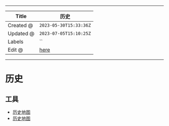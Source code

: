 -----

| Title     | 历史                                                  |
| --------- | --------------------------------------------------- |
| Created @ | `2023-05-30T15:33:36Z`                              |
| Updated @ | `2023-07-05T15:10:25Z`                              |
| Labels    | \`\`                                                |
| Edit @    | [here](https://github.com/junxnone/wiki/issues/162) |

-----

# 历史

## 工具

  - [历史地图](http://gonnavis.com/timeline/twha/)
  - [历史地图](http://geacron.com/home-zh-hans/?lang=zh-hans)
